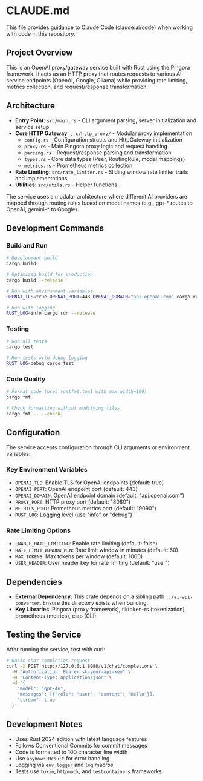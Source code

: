 # CLAUDE.md

This file provides guidance to Claude Code (claude.ai/code) when working with code in this repository.

## Project Overview

This is an OpenAI proxy/gateway service built with Rust using the Pingora framework. It acts as an HTTP proxy that routes requests to various AI service endpoints (OpenAI, Google, Ollama) while providing rate limiting, metrics collection, and request/response transformation.

## Architecture

- **Entry Point**: `src/main.rs` - CLI argument parsing, server initialization and service setup
- **Core HTTP Gateway**: `src/http_proxy/` - Modular proxy implementation
  - `config.rs` - Configuration structs and HttpGateway initialization
  - `proxy.rs` - Main Pingora proxy logic and request handling
  - `parsing.rs` - Request/response parsing and transformation
  - `types.rs` - Core data types (Peer, RoutingRule, model mappings)
  - `metrics.rs` - Prometheus metrics collection
- **Rate Limiting**: `src/rate_limiter.rs` - Sliding window rate limiter traits and implementations
- **Utilities**: `src/utils.rs` - Helper functions

The service uses a modular architecture where different AI providers are mapped through routing rules based on model names (e.g., gpt-* routes to OpenAI, gemini-* to Google).

## Development Commands

### Build and Run
```bash
# Development build
cargo build

# Optimized build for production
cargo build --release

# Run with environment variables
OPENAI_TLS=true OPENAI_PORT=443 OPENAI_DOMAIN="api.openai.com" cargo run --release

# Run with logging
RUST_LOG=info cargo run --release
```

### Testing
```bash
# Run all tests
cargo test

# Run tests with debug logging
RUST_LOG=debug cargo test
```

### Code Quality
```bash
# Format code (uses rustfmt.toml with max_width=100)
cargo fmt

# Check formatting without modifying files
cargo fmt -- --check
```

## Configuration

The service accepts configuration through CLI arguments or environment variables:

### Key Environment Variables
- `OPENAI_TLS`: Enable TLS for OpenAI endpoints (default: true)
- `OPENAI_PORT`: OpenAI endpoint port (default: 443)
- `OPENAI_DOMAIN`: OpenAI endpoint domain (default: "api.openai.com")
- `PROXY_PORT`: HTTP proxy port (default: "8080")
- `METRICS_PORT`: Prometheus metrics port (default: "9090")
- `RUST_LOG`: Logging level (use "info" or "debug")

### Rate Limiting Options
- `ENABLE_RATE_LIMITING`: Enable rate limiting (default: false)
- `RATE_LIMIT_WINDOW_MIN`: Rate limit window in minutes (default: 60)
- `MAX_TOKENS`: Max tokens per window (default: 1000)
- `USER_HEADER`: User header key for rate limiting (default: "user")

## Dependencies

- **External Dependency**: This crate depends on a sibling path `../ai-api-converter`. Ensure this directory exists when building.
- **Key Libraries**: Pingora (proxy framework), tiktoken-rs (tokenization), prometheus (metrics), clap (CLI)

## Testing the Service

After running the service, test with curl:

```bash
# Basic chat completion request
curl -X POST http://127.0.0.1:8080/v1/chat/completions \
  -H "Authorization: Bearer sk-your-api-key" \
  -H "Content-Type: application/json" \
  -d '{
    "model": "gpt-4o",
    "messages": [{"role": "user", "content": "Hello"}],
    "stream": true
  }'
```

## Development Notes

- Uses Rust 2024 edition with latest language features
- Follows Conventional Commits for commit messages
- Code is formatted to 100 character line width
- Use `anyhow::Result` for error handling
- Logging via `env_logger` and `log` macros
- Tests use `tokio`, `httpmock`, and `testcontainers` frameworks